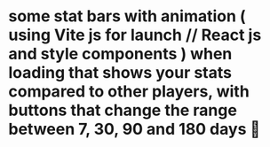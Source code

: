 # some stat bars with animation ( using Vite js for launch // React js and style components ) when loading that shows your stats compared to other players, with buttons that change the range between 7, 30, 90 and 180 days 🦄